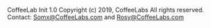 
CoffeeLab Init 1.0
Copyright (c) 2019, CoffeeLabs
All rights reserved.
Contact: Somx@CoffeeLabs.com and Rosy@CoffeeLabs.com
